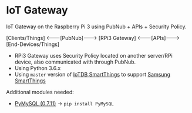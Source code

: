 # IoT Gateway

IoT Gateway on the Raspberry Pi 3 using PubNub + APIs + Security Policy.

[Clients/Things] <---[PubNub]---> [RPi3 Gateway] <---[APIs]---> [End-Devices/Things]

* RPi3 Gateway uses Security Policy located on another server/RPi device, also communicated with through PubNub.
* Using Python 3.6.x
* Using `master` version of [IoTDB SmartThings](https://github.com/dpjanes/iotdb-smartthings) to support [Samsung SmartThings](http://docs.smartthings.com/en/latest/getting-started/overview.html)

Additional modules  needed:
* [PyMySQL (0.7.11)](https://github.com/PyMySQL/PyMySQL/) -> `pip install PyMySQL`
